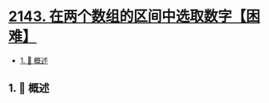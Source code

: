 # [2143. 在两个数组的区间中选取数字【困难】](https://github.com/Tdahuyou/TNotes.leetcode/tree/main/notes/2143.%20%E5%9C%A8%E4%B8%A4%E4%B8%AA%E6%95%B0%E7%BB%84%E7%9A%84%E5%8C%BA%E9%97%B4%E4%B8%AD%E9%80%89%E5%8F%96%E6%95%B0%E5%AD%97%E3%80%90%E5%9B%B0%E9%9A%BE%E3%80%91)

<!-- region:toc -->

- [1. 📝 概述](#1--概述)

<!-- endregion:toc -->

## 1. 📝 概述
